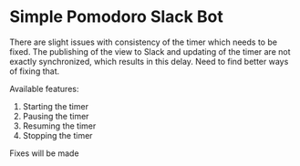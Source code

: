# Simple Pomodoro Slack Bot

There are slight issues with consistency of the timer which needs to be fixed. The publishing of the view to Slack and updating of the timer are not exactly synchronized, which results in this delay. Need to find better ways of fixing that.

Available features:

1. Starting the timer
2. Pausing the timer
3. Resuming the timer
4. Stopping the timer

Fixes will be made
